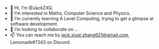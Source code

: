 - 👋 Hi, I’m @JackZXQ.
- 👀 I’m interested in Maths, Computer Science and Physics.
- 🌱 I’m currently learning A Level Computing, trying to get a glimpse at software development.
- 💞️ I’m looking to collaborate on ...
- 📫 You can reach me by jack.xiuqi.zhang621@gmail.com, Lemonade#7243 on Discord.

<!---
JackZXQ/JackZXQ is a ✨ special ✨ repository because its `README.md` (this file) appears on your GitHub profile.
You can click the Preview link to take a look at your changes.
--->
